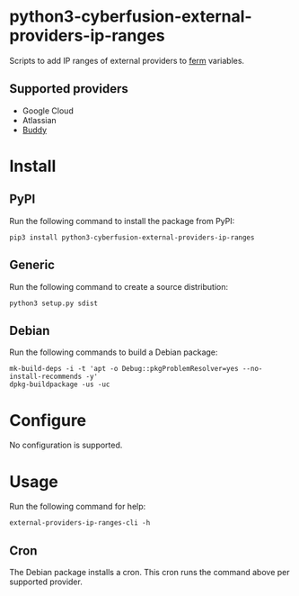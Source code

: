 # python3-cyberfusion-external-providers-ip-ranges

Scripts to add IP ranges of external providers to [ferm](http://ferm.foo-projects.org/) variables.

## Supported providers

* Google Cloud
* Atlassian
* [Buddy](https://buddy.works/)

# Install

## PyPI

Run the following command to install the package from PyPI:

    pip3 install python3-cyberfusion-external-providers-ip-ranges

## Generic

Run the following command to create a source distribution:

    python3 setup.py sdist

## Debian

Run the following commands to build a Debian package:

    mk-build-deps -i -t 'apt -o Debug::pkgProblemResolver=yes --no-install-recommends -y'
    dpkg-buildpackage -us -uc

# Configure

No configuration is supported.

# Usage

Run the following command for help:

    external-providers-ip-ranges-cli -h

## Cron

The Debian package installs a cron. This cron runs the command above per supported provider.
